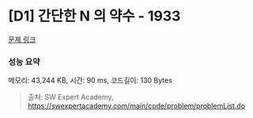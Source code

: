 # [D1] 간단한 N 의 약수 - 1933 

[문제 링크](https://swexpertacademy.com/main/code/problem/problemDetail.do?contestProbId=AV5PhcWaAKIDFAUq) 

### 성능 요약

메모리: 43,244 KB, 시간: 90 ms, 코드길이: 130 Bytes



> 출처: SW Expert Academy, https://swexpertacademy.com/main/code/problem/problemList.do